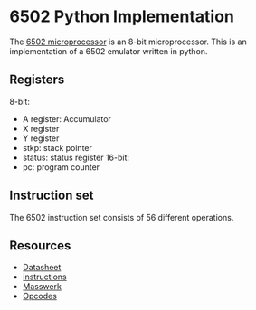 # 6502 Python Implementation

The [6502 microprocessor](https://en.wikipedia.org/wiki/MOS_Technology_6502) is an 8-bit microprocessor.
This is an implementation of a 6502 emulator written in python.

## Registers
8-bit:
- A register: Accumulator
- X register
- Y register
- stkp: stack pointer
- status: status register
16-bit:
- pc: program counter




## Instruction set

The 6502 instruction set consists of 56 different operations.



## Resources

- [Datasheet](https://www.princeton.edu/~mae412/HANDOUTS/Datasheets/6502.pdf)
- [instructions](https://www.cs.otago.ac.nz/cosc243/pdf/6502Poster.pdf)
- [Masswerk](https://www.masswerk.at/6502/6502_instruction_set.html#ADC)
- [Opcodes](http://www.6502.org/tutorials/6502opcodes.html)

